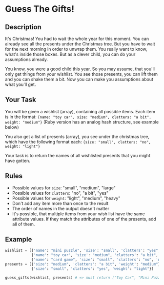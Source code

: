 # Guess The Gifts!

## Description

It's Christmas! You had to wait the whole year for this moment. You can already see all the presents under the Christmas tree. But you have to wait for the next morning in order to unwrap them. You really want to know, what's inside those boxes. But as a clever child, you can do your assumptions already.

You know, you were a good child this year. So you may assume, that you'll only get things from your wishlist. You see those presents, you can lift them and you can shake them a bit. Now you can make you assumptions about what you'll get.

## Your Task

You will be given a wishlist (array), containing all possible items. Each item is in the format: `{name: "toy car", size: "medium", clatters: "a bit", weight: "medium"}` (Ruby version has an analog hash structure, see example below)

You also get a list of presents (array), you see under the christmas tree, which have the following format each: `{size: "small", clatters: "no", weight: "light"}`

Your task is to return the names of all wishlisted presents that you might have gotten.

## Rules

* Possible values for `size`: "small", "medium", "large"
* Possible values for `clatters`: "no", "a bit", "yes"
* Possible values for `weight`: "light", "medium", "heavy"
* Don't add any item more than once to the result
* The order of names in the output doesn't matter
* It's possible, that multiple items from your wish list have the same attribute values. If they match the attributes of one of the presents, add all of them.

## Example

```python
wishlist = [{'name': "mini puzzle", 'size': "small", 'clatters': "yes", 'weight': "light"},
            {'name': "toy car", 'size': "medium", 'clatters': "a bit", 'weight': "medium"},
            {'name': "card game", 'size': "small", 'clatters': "no", 'weight': "light"}]
presents = [{'size': "medium", 'clatters': "a bit", 'weight': "medium"},
            {'size': "small", 'clatters': "yes", 'weight': "light"}]

guess_gifts(wishlist, presents) # => must return ["Toy Car", "Mini Puzzle"]
```
